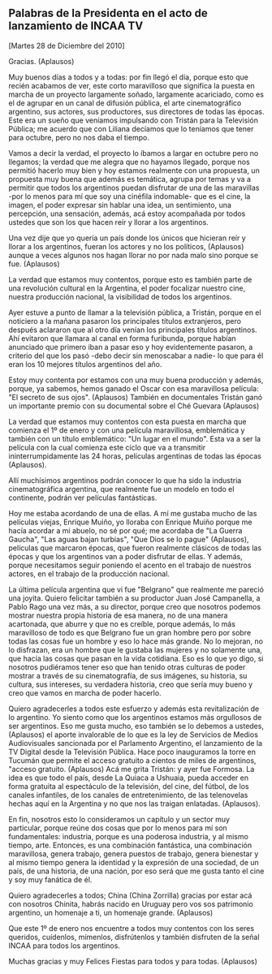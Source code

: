 Palabras de la Presidenta en el acto de lanzamiento de INCAA TV
---------------------------------------------------------------

[Martes 28 de Diciembre del 2010]

Gracias. (Aplausos)

Muy buenos días a todos y a todas: por fin llegó el día, porque esto que
recién acabamos de ver, este corto maravilloso que significa la puesta
en marcha de un proyecto largamente soñado, largamente acariciado, como
es el de agrupar en un canal de difusión pública, el arte
cinematográfico argentino, sus actores, sus productores, sus directores
de todas las épocas. Este era un sueño que veníamos impulsando con
Tristán para la Televisión Pública; me acuerdo que con Liliana decíamos
que lo teníamos que tener para octubre, pero no nos daba el tiempo.

Vamos a decir la verdad, el proyecto lo íbamos a largar en octubre pero
no llegamos; la verdad que me alegra que no hayamos llegado, porque nos
permitió hacerlo muy bien y hoy estamos realmente con una propuesta, un
propuesta muy buena que además es temática, agrupa por temas y va a
permitir que todos los argentinos puedan disfrutar de una de las
maravillas -por lo menos para mí que soy una cinéfila indomable- que es
el cine, la imagen, el poder expresar sin hablar una idea, un
sentimiento, una percepción, una sensación, además, acá estoy acompañada
por todos ustedes que son los que hacen reír y llorar a los argentinos.

Una vez dije que yo quería un país donde los únicos que hicieran reír y
llorar a los argentinos, fueran los actores y no los políticos,
(Aplausos) aunque a veces algunos nos hagan llorar no por nada malo sino
porque se fue. (Aplausos)

La verdad que estamos muy contentos, porque esto es también parte de una
revolución cultural en la Argentina, el poder focalizar nuestro cine,
nuestra producción nacional, la visibilidad de todos los argentinos.

Ayer estuve a punto de llamar a la televisión pública, a Tristán, porque
en el noticiero a la mañana pasaron los principales títulos extranjeros,
pero después aclararon que al otro día venían los principales títulos
argentinos. Ahí evitaron que llamara al canal en forma furibunda, porque
habían anunciado que primero iban a pasar eso y hoy evidentemente
pasaron, a criterio del que los pasó -debo decir sin menoscabar a nadie-
lo que para él eran los 10 mejores títulos argentinos del año.

Estoy muy contenta por estamos con una muy buena producción y además,
porque, ya sabemos, hemos ganado el Oscar con esa maravillosa película:
"El secreto de sus ojos". (Aplausos) También en documentales Tristán
ganó un importante premio con su documental sobre el Ché Guevara
(Aplausos)

La verdad que estamos muy contentos con esta puesta en marcha que
comienza el 1º de enero y con una película maravillosa, emblemática y
también con un título emblemático: "Un lugar en el mundo". Esta va a ser
la película con la cual comienza este ciclo que va a transmitir
ininterrumpidamente las 24 horas, películas argentinas de todas las
épocas (Aplausos).

Allí muchísimos argentinos podrán conocer lo que ha sido la industria
cinematográfica argentina, que realmente fue un modelo en todo el
continente, podrán ver películas fantásticas.

Hoy me estaba acordando de una de ellas. A mí me gustaba mucho de las
películas viejas, Enrique Muiño, yo lloraba con Enrique Muiño porque me
hacía acordar a mi abuelo, no sé por qué; me acordaba de "La Guerra
Gaucha", "Las aguas bajan turbias", "Que Dios se lo pague" (Aplausos),
películas que marcaron épocas, que fueron realmente clásicos de todas
las épocas y que los argentinos van a poder disfrutar de ellas. Y
además, porque necesitamos seguir poniendo el acento en el trabajo de
nuestros actores, en el trabajo de la producción nacional.

La última película argentina que vi fue "Belgrano" que realmente me
pareció una joyita. Quiero felicitar también a su productor Juan José
Campanella, a Pablo Rago una vez más, a su director, porque creo que
nosotros podemos mostrar nuestra propia historia de esa manera, no de
una manera acartonada, que aburre y que no es creíble, porque además, lo
más maravilloso de todo es que Belgrano fue un gran hombre pero por
sobre todas las cosas fue un hombre y eso lo hace más grande. No lo
mejoran, no lo disfrazan, era un hombre que le gustaba las mujeres y no
solamente una, que hacía las cosas que pasan en la vida cotidiana. Eso
es lo que yo digo, si nosotros pudiéramos tener eso que han tenido otras
culturas de poder mostrar a través de su cinematografía, de sus
imágenes, su historia, su cultura, sus intereses, su verdadera historia,
creo que sería muy bueno y creo que vamos en marcha de poder hacerlo.

Quiero agradecerles a todos este esfuerzo y además esta revitalización
de lo argentino. Yo siento como que los argentinos estamos más
orgullosos de ser argentinos. Eso me gusta mucho, eso también se lo
debemos a ustedes, (Aplausos) el aporte invalorable de lo que es la ley
de Servicios de Medios Audiovisuales sancionada por el Parlamento
Argentino, el lanzamiento de la TV Digital desde la Televisión Pública.
Hace poco inauguramos la torre en Tucumán que permite el acceso gratuito
a cientos de miles de argentinos, "acceso gratuito. (Aplausos) Acá me
grita Tristán: y ayer fue Formosa. La idea es que todo el país, desde La
Quiaca a Ushuaia, pueda acceder en forma gratuita al espectáculo de la
televisión, del cine, del fútbol, de los canales infantiles, de los
canales de entretenimiento, de las telenovelas hechas aquí en la
Argentina y no que nos las traigan enlatadas. (Aplausos).

En fin, nosotros esto lo consideramos un capítulo y un sector muy
particular, porque reúne dos cosas que por lo menos para mí son
fundamentales: industria, porque es una poderosa industria, y al mismo
tiempo, arte. Entonces, es una combinación fantástica, una combinación
maravillosa, genera trabajo, genera puestos de trabajo, genera bienestar
y al mismo tiempo genera la identidad y la expresión de una sociedad, de
un país, de una historia, de una nación, por eso será que me gusta tanto
el cine y soy muy fanática de él.

Quiero agradecerles a todos; China (China Zorrilla) gracias por estar
acá con nosotros Chinita, habrás nacido en Uruguay pero vos sos
patrimonio argentino, un homenaje a ti, un homenaje grande. (Aplausos)

Que este 1º de enero nos encuentre a todos muy contentos con los seres
queridos, cuídenlos, mímenlos, disfrútenlos y también disfruten de la
señal INCAA para todos los argentinos.

Muchas gracias y muy Felices Fiestas para todos y para todas. (Aplausos)

 

 
